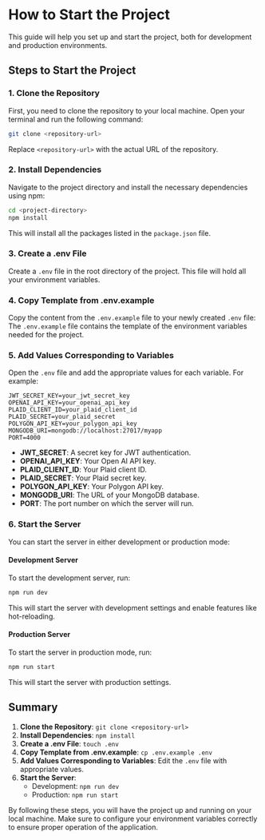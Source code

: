 # How to Start the Project

This guide will help you set up and start the project, both for development and production environments.

## Steps to Start the Project

### 1. Clone the Repository
First, you need to clone the repository to your local machine. Open your terminal and run the following command:
```bash
git clone <repository-url>
```
Replace `<repository-url>` with the actual URL of the repository.

### 2. Install Dependencies
Navigate to the project directory and install the necessary dependencies using npm:
```bash
cd <project-directory>
npm install
```
This will install all the packages listed in the `package.json` file.

### 3. Create a .env File
Create a `.env` file in the root directory of the project. This file will hold all your environment variables.

### 4. Copy Template from .env.example
Copy the content from the `.env.example` file to your newly created `.env` file:
The `.env.example` file contains the template of the environment variables needed for the project.

### 5. Add Values Corresponding to Variables
Open the `.env` file and add the appropriate values for each variable. For example:
```plaintext
JWT_SECRET_KEY=your_jwt_secret_key
OPENAI_API_KEY=your_openai_api_key
PLAID_CLIENT_ID=your_plaid_client_id
PLAID_SECRET=your_plaid_secret
POLYGON_API_KEY=your_polygon_api_key
MONGODB_URI=mongodb://localhost:27017/myapp
PORT=4000
```
- **JWT_SECRET**: A secret key for JWT authentication.
- **OPENAI_API_KEY**: Your Open AI API key.
- **PLAID_CLIENT_ID**: Your Plaid client ID.
- **PLAID_SECRET**: Your Plaid secret key.
- **POLYGON_API_KEY**: Your Polygon API key.
- **MONGODB_URI**: The URL of your MongoDB database.
- **PORT**: The port number on which the server will run.

### 6. Start the Server
You can start the server in either development or production mode:

#### Development Server
To start the development server, run:
```bash
npm run dev
```
This will start the server with development settings and enable features like hot-reloading.

#### Production Server
To start the server in production mode, run:
```bash
npm run start
```
This will start the server with production settings.

## Summary
1. **Clone the Repository**: `git clone <repository-url>`
2. **Install Dependencies**: `npm install`
3. **Create a .env File**: `touch .env`
4. **Copy Template from .env.example**: `cp .env.example .env`
5. **Add Values Corresponding to Variables**: Edit the `.env` file with appropriate values.
6. **Start the Server**: 
   - Development: `npm run dev`
   - Production: `npm run start`

By following these steps, you will have the project up and running on your local machine. Make sure to configure your environment variables correctly to ensure proper operation of the application.